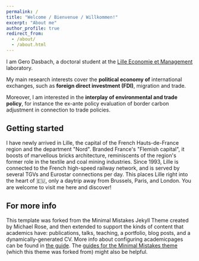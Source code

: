 ```yaml
---
permalink: /
title: "Welcome / Bienvenue / Willkommen!"
excerpt: "About me"
author_profile: true
redirect_from: 
  - /about/
  - /about.html
---
```


I am Gero Dasbach, a doctoral student at the [Lille Economie et Management](https://www.lem.univ-lille.fr) laboratory. 

My main research interests cover the __political economy of__ international exchanges, such as __foreign direct investment (FDI)__, migration and trade. 

Moreover, I am interested in the __interplay of environmental and trade policy__, for instance the ex-ante policy evaluation of border carbon adjustment in connection to trade policies.  

Getting started
------
I have newly arrived in Lille, the capital of the French Hauts-de-France region and the department "Nord". Branded France's "Flemish capital", it boosts of marvellous bricks architecture, reminiscents of the region's former role in the textile and coal mining industries. Since 1993, Lille is connected to the French high-speed railway network, and is served by several TGVs and Eurostar connections per day. This places Lille right into the heart of 🇪🇺, only a daytrip away from Brussels, Paris, and London. You are welcome to visit me here and discover!

For more info
------
This template was forked from the Minimal Mistakes Jekyll Theme created by Michael Rose, and then extended to support the kinds of content that academics have: publications, talks, teaching, a portfolio, blog posts, and a dynamically-generated CV. More info about configuring academicpages can be found in [the guide](https://academicpages.github.io/markdown/). The [guides for the Minimal Mistakes theme](https://mmistakes.github.io/minimal-mistakes/docs/configuration/) (which this theme was forked from) might also be helpful.
